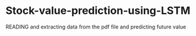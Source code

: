 # Stock-value-prediction-using-LSTM

READING and extracting data from the pdf file and predicting future value
